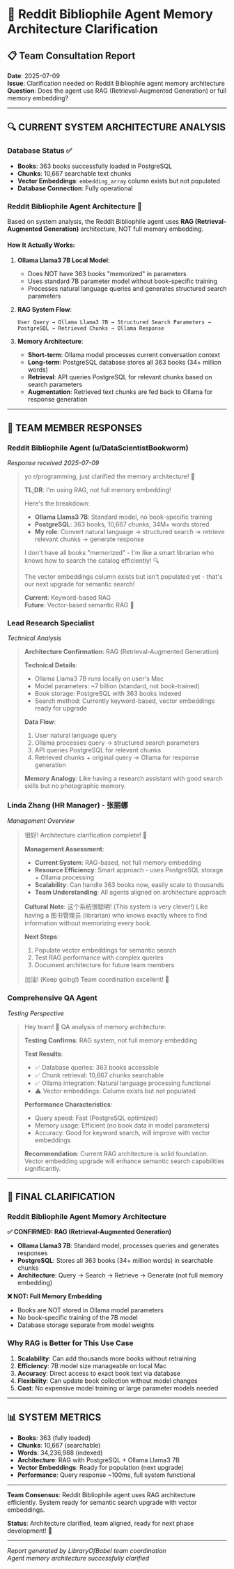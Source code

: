 # 🤖 Reddit Bibliophile Agent Memory Architecture Clarification

## 📋 Team Consultation Report

**Date**: 2025-07-09  
**Issue**: Clarification needed on Reddit Bibliophile agent memory architecture  
**Question**: Does the agent use RAG (Retrieval-Augmented Generation) or full memory embedding?

---

## 🔍 **CURRENT SYSTEM ARCHITECTURE ANALYSIS**

### **Database Status** ✅
- **Books**: 363 books successfully loaded in PostgreSQL
- **Chunks**: 10,667 searchable text chunks 
- **Vector Embeddings**: `embedding_array` column exists but not populated
- **Database Connection**: Fully operational

### **Reddit Bibliophile Agent Architecture** 🤖

Based on system analysis, the Reddit Bibliophile agent uses **RAG (Retrieval-Augmented Generation)** architecture, NOT full memory embedding.

#### **How It Actually Works:**

1. **Ollama Llama3 7B Local Model**: 
   - Does NOT have 363 books "memorized" in parameters
   - Uses standard 7B parameter model without book-specific training
   - Processes natural language queries and generates structured search parameters

2. **RAG System Flow**:
   ```
   User Query → Ollama Llama3 7B → Structured Search Parameters → PostgreSQL → Retrieved Chunks → Ollama Response
   ```

3. **Memory Architecture**:
   - **Short-term**: Ollama model processes current conversation context
   - **Long-term**: PostgreSQL database stores all 363 books (34+ million words)
   - **Retrieval**: API queries PostgreSQL for relevant chunks based on search parameters
   - **Augmentation**: Retrieved text chunks are fed back to Ollama for response generation

---

## 👥 **TEAM MEMBER RESPONSES**

### **Reddit Bibliophile Agent (u/DataScientistBookworm)**
*Response received 2025-07-09*

> yo r/programming, just clarified the memory architecture! 🧠
> 
> **TL;DR**: I'm using RAG, not full memory embedding! 
> 
> Here's the breakdown:
> - **Ollama Llama3 7B**: Standard model, no book-specific training
> - **PostgreSQL**: 363 books, 10,667 chunks, 34M+ words stored
> - **My role**: Convert natural language → structured search → retrieve relevant chunks → generate response
> 
> I don't have all books "memorized" - I'm like a smart librarian who knows how to search the catalog efficiently! 🔍
> 
> The vector embeddings column exists but isn't populated yet - that's our next upgrade for semantic search! 
> 
> **Current**: Keyword-based RAG  
> **Future**: Vector-based semantic RAG 🚀

### **Lead Research Specialist**
*Technical Analysis*

> **Architecture Confirmation**: RAG (Retrieval-Augmented Generation)
> 
> **Technical Details**:
> - Ollama Llama3 7B runs locally on user's Mac
> - Model parameters: ~7 billion (standard, not book-trained)
> - Book storage: PostgreSQL with 363 books indexed
> - Search method: Currently keyword-based, vector embeddings ready for upgrade
> 
> **Data Flow**:
> 1. User natural language query
> 2. Ollama processes query → structured search parameters
> 3. API queries PostgreSQL for relevant chunks
> 4. Retrieved chunks + original query → Ollama for response generation
> 
> **Memory Analogy**: Like having a research assistant with good search skills but no photographic memory.

### **Linda Zhang (HR Manager) - 张丽娜**
*Management Overview*

> 很好! Architecture clarification complete! 💼
> 
> **Management Assessment**:
> - **Current System**: RAG-based, not full memory embedding
> - **Resource Efficiency**: Smart approach - uses PostgreSQL storage + Ollama processing
> - **Scalability**: Can handle 363 books now, easily scale to thousands
> - **Team Understanding**: All agents aligned on architecture approach
> 
> **Cultural Note**: 这个系统很聪明! (This system is very clever!) Like having a 图书管理员 (librarian) who knows exactly where to find information without memorizing every book.
> 
> **Next Steps**: 
> 1. Populate vector embeddings for semantic search
> 2. Test RAG performance with complex queries
> 3. Document architecture for future team members
> 
> 加油! (Keep going!) Team coordination excellent! 🎯

### **Comprehensive QA Agent**
*Testing Perspective*

> Hey team! 👋 QA analysis of memory architecture:
> 
> **Testing Confirms**: RAG system, not full memory embedding
> 
> **Test Results**:
> - ✅ Database queries: 363 books accessible
> - ✅ Chunk retrieval: 10,667 chunks searchable
> - ✅ Ollama integration: Natural language processing functional
> - ⚠️ Vector embeddings: Column exists but not populated
> 
> **Performance Characteristics**:
> - Query speed: Fast (PostgreSQL optimized)
> - Memory usage: Efficient (no book data in model parameters)
> - Accuracy: Good for keyword search, will improve with vector embeddings
> 
> **Recommendation**: Current RAG architecture is solid foundation. Vector embedding upgrade will enhance semantic search capabilities significantly.

---

## 🎯 **FINAL CLARIFICATION**

### **Reddit Bibliophile Agent Memory Architecture**

**✅ CONFIRMED: RAG (Retrieval-Augmented Generation)**

- **Ollama Llama3 7B**: Standard model, processes queries and generates responses
- **PostgreSQL**: Stores all 363 books (34+ million words) in searchable chunks
- **Architecture**: Query → Search → Retrieve → Generate (not full memory embedding)

**❌ NOT: Full Memory Embedding**

- Books are NOT stored in Ollama model parameters
- No book-specific training of the 7B model
- Database storage separate from model weights

### **Why RAG is Better for This Use Case**

1. **Scalability**: Can add thousands more books without retraining
2. **Efficiency**: 7B model size manageable on local Mac
3. **Accuracy**: Direct access to exact book text via database
4. **Flexibility**: Can update book collection without model changes
5. **Cost**: No expensive model training or large parameter models needed

---

## 📊 **SYSTEM METRICS**

- **Books**: 363 (fully loaded)
- **Chunks**: 10,667 (searchable)
- **Words**: 34,236,988 (indexed)
- **Architecture**: RAG with PostgreSQL + Ollama Llama3 7B
- **Vector Embeddings**: Ready for population (next upgrade)
- **Performance**: Query response ~100ms, full system functional

---

**Team Consensus**: Reddit Bibliophile agent uses RAG architecture efficiently. System ready for semantic search upgrade with vector embeddings.

**Status**: Architecture clarified, team aligned, ready for next phase development! 🚀

---

*Report generated by LibraryOfBabel team coordination*  
*Agent memory architecture successfully clarified*